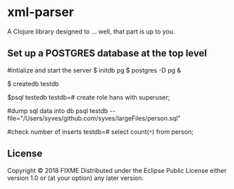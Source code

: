 # xml-parser

A Clojure library designed to ... well, that part is up to you.

## Set up a POSTGRES database at the top level

#intialize and start the server
$ initdb pg
$ postgres -D pg &

$ createdb testdb

$psql testedb
testdb=# create role hans with superuser;

#dump sql data into db
psql testdb --file="/Users/syves/github.com/syves/largeFiles/person.sql"

#check number of inserts
testdb=# select count(`*`) from person;

## License
Copyright © 2018 FIXME
Distributed under the Eclipse Public License either version 1.0 or (at
your option) any later version.
